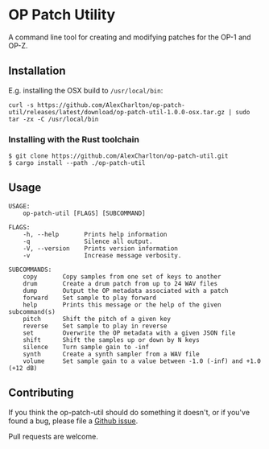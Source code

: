 # OP Patch Utility
A command line tool for creating and modifying patches for the OP-1 and OP-Z.

## Installation
E.g. installing the OSX build to `/usr/local/bin`:
```
curl -s https://github.com/AlexCharlton/op-patch-util/releases/latest/download/op-patch-util-1.0.0-osx.tar.gz | sudo tar -zx -C /usr/local/bin
```

### Installing with the Rust toolchain
```
$ git clone https://github.com/AlexCharlton/op-patch-util.git
$ cargo install --path ./op-patch-util
```

## Usage
```
USAGE:
    op-patch-util [FLAGS] [SUBCOMMAND]

FLAGS:
    -h, --help       Prints help information
    -q               Silence all output.
    -V, --version    Prints version information
    -v               Increase message verbosity.

SUBCOMMANDS:
    copy       Copy samples from one set of keys to another
    drum       Create a drum patch from up to 24 WAV files
    dump       Output the OP metadata associated with a patch
    forward    Set sample to play forward
    help       Prints this message or the help of the given subcommand(s)
    pitch      Shift the pitch of a given key
    reverse    Set sample to play in reverse
    set        Overwrite the OP metadata with a given JSON file
    shift      Shift the samples up or down by N keys
    silence    Turn sample gain to -inf
    synth      Create a synth sampler from a WAV file
    volume     Set sample gain to a value between -1.0 (-inf) and +1.0 (+12 dB)
```

## Contributing
If you think the op-patch-util should do something it doesn't, or if you've found a bug, please file a [Github issue](https://github.com/AlexCharlton/op-patch-util/issues).

Pull requests are welcome.
